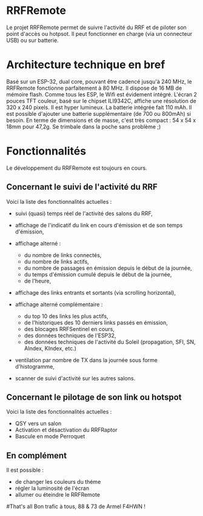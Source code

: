 # RRFRemote
Le projet RRFRemote permet de suivre l'activité du RRF et de piloter son point d'accès ou hotpsot. Il peut fonctionner en charge (via un connecteur USB) ou sur batterie. 

# Architecture technique en bref

Basé sur un ESP-32, dual core, pouvant être cadencé jusqu'à 240 MHz, le RRFRemote fonctionne parfaitement à 80 MHz. Il dispose de 16 MB de mémoire flash. Comme tous les ESP, le Wifi est évidement intégré. L'écran 2 pouces TFT couleur, basé sur le chipset ILI9342C, affiche une résolution de 320 x 240 pixels. Il est hyper lumineux. La batterie intégrée fait 110 mAh. Il est possible d'ajouter une batterie supplémentaire (de 700 ou 800mAh) si besoin. En terme de dimensions et de masse, c'est très compact : 54 x 54 x 18mm pour 47,2g. Se trimbale dans la poche sans problème ;)

# Fonctionnalités

Le développement du RRFRemote est toujours en cours.

## Concernant le suivi de l'activité du RRF
Voici la liste des fonctionnalités actuelles :

- suivi (quasi) temps réel de l'activité des salons du RRF,
- affichage de l'indicatif du link en cours d'émission et de son temps d'émission,
- affichage alterné :
	- du nombre de links connectés,
	- du nombre de links actifs,
	- du nombre de passages en émission depuis le début de la journée,
	- du temps d'émission cumulé depuis le début de la journée,
	- de l'heure,
	
- affichage des links entrants et sortants (via scrolling horizontal),
- affichage alterné complémentaire :
	- du top 10 des links les plus actifs,
	- de l'historiques des 10 derniers links passés en émission,
	- des blocages RRFSentinel en cours,
	- des données techniques de l'ESP32,
	- des données techniques de l'activité du Soleil (propagation, SFI, SN, AIndex, KIndex, etc.)
- ventilation par nombre de TX dans la journée sous forme d'histogramme,
- scanner de suivi d'activité sur les autres salons.

## Concernant le pilotage de son link ou hotspot
Voici la liste des fonctionnalités actuelles :

- QSY vers un salon
- Activation et désactivation du RRFRaptor
- Bascule en mode Perroquet

## En complément 
Il est possible :

- de changer les couleurs du théme
- régler la luminosité de l'écran
- allumer ou éteindre le RRFRemote

#That's all
Bon trafic à tous, 88 & 73 de Armel F4HWN ! 

